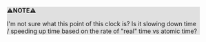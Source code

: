 <div style="margin:2em; background-color: #e0e0e0;">

<strong>⚠️NOTE️️️⚠️</strong>

I'm not sure what this point of this clock is? Is it slowing down time / speeding up time based on the rate of "real" time vs atomic time?
</div>

